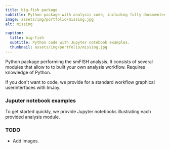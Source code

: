 ```yaml
---
title: big-fish package
subtitle: Python package with analysis code, including fully documented examples.
image: assets/img/portfolio/missing.jpg
alt: missing

caption:
  title: big-fish
  subtitle: Python code with Jupyter notebook examples.
  thumbnail: assets/img/portfolio/missing.jpg
---
```

Python package performing the smFISH analysis. It consists of several modules that allow to to built your own
analysis workflow. Requires knowledge of Python. 

If you don't want to code, we provide for a standard workflow graphical userinterfaces with ImJoy.

[<i class="fab fa-github fa-2x" aria-hidden="true"></i>](https://github.com/fish-quant/big-fish)  [<i class="fas fa-question-circle fa-2x" aria-hidden="true"></i>](https://big-fish.readthedocs.io/en/stable/)

### Juputer notebook examples

To get started quickly, we provide Jupyter notebooks illustrating each provided analysis module. 

[<i class="fab fa-github fa-2x" aria-hidden="true"></i>](https://github.com/fish-quant/big-fish-examples)  [<i class="fas fa-question-circle fa-2x" aria-hidden="true"></i>](ttps://github.com/fish-quant/big-fish-examples/blob/master/README.md)


### TODO

* Add images.
